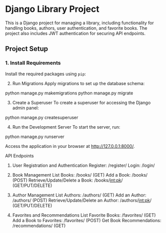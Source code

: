 # Django Library Project

This is a Django project for managing a library, including functionality for handling books, authors, user authentication, and favorite books. The project also includes JWT authentication for securing API endpoints.

## Project Setup

### 1. Install Requirements

Install the required packages using `pip`:

2. Run Migrations
Apply migrations to set up the database schema:

python manage.py makemigrations
python manage.py migrate

3. Create a Superuser
To create a superuser for accessing the Django admin panel:

python manage.py createsuperuser

4. Run the Development Server
To start the server, run:

python manage.py runserver

Access the application in your browser at http://127.0.0.1:8000/.

API Endpoints
1. User Registration and Authentication
Register: /register/
Login: /login/

2. Book Management
List Books: /books/ (GET)
Add a Book: /books/ (POST)
Retrieve/Update/Delete a Book: /books/<int:pk>/ (GET/PUT/DELETE)

3. Author Management
List Authors: /authors/ (GET)
Add an Author: /authors/ (POST)
Retrieve/Update/Delete an Author: /authors/<int:pk>/ (GET/PUT/DELETE)

4. Favorites and Recommendations
List Favorite Books: /favorites/ (GET)
Add a Book to Favorites: /favorites/ (POST)
Get Book Recommendations: /recommendations/ (GET)
